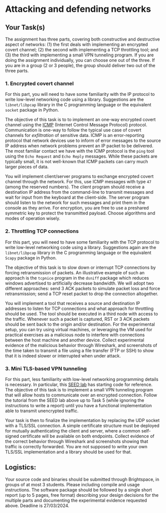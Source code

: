 # Attacking and defending networks

## Your Task(s)

The assignment has three parts, covering both constructive and destructive aspect of networks: (1) the first deals with implementing an encrypted covert channel; (2) the second with implementing a TCP throttling tool; and (3) the third with implementing a small VPN tunneling program. If you are doing the assignment individually, you can choose one out of the three. If you are in a group (2 or 3 people), the group should deliver two out of the three parts.

### 1. Encrypted covert channel

For this part, you will need to have some familiarity with the IP protocol to write low-level networking code using a library. Suggestions are the `libnet/libpcap` library in the C programming language or the equivalent `socket` package in Python.

The objective of this task is to to implement an one-way encrypted covert channel using the [ICMP](https://en.wikipedia.org/wiki/Internet_Control_Message_Protocol) (Internet Control Message Protocol) protocol.
Communication is one-way to follow the typical use case of covert channels for _exfiltration_ of sensitive data.
ICMP is an error-reporting protocol that network devices use to inform of error messages to the source IP address when network problems prevent an IP packet to be delivered.
The most familiar contact we have with the ICMP protocol is the `ping` tool using the `Echo Request` and `Echo Reply` messages. While these packets are typically small, it is not well-known that ICMP packets can carry much larger pieces of data.

You will implement client/server programs to exchange encrypted covert channel through the network. For this, use ICMP messages with type `47` (among the reserved numbers). The client program should receive a destination IP address from the command-line to transmit messages and wait for input from the keyboard at the client-side. The server program should listen to the network for such messages and print them in the console as they arrive. For encryption, you are free to use a preshared symmetric key to protect the transmitted payload. Choose algorithms and modes of operation wisely.

### 2. Throttling TCP connections

For this part, you will need to have some familiarity with the TCP protocol to write low-level networking code using a library. Suggestions again are the `libnet/libpcap` library in the C programming language or the equivalent `Scapy` package in Python.

The objective of this task is to slow down or interrupt TCP connections by forcing retransmission of packets. An illustrative example of such an approach is the `tcpnice` program in the `dsniff` package which reduces windows advertised to artificially decrease bandwidth. We will adopt two different approaches: send 3 ACK packets to simulate packet loss and force retransmission; send a TCP reset packet to drop the connection altogether.

You will implement a tool that receives a source and destination IP addresses to listen for TCP connections and what approach for throttling should be used. The tool should be executed in a third node with access to the traffic. Whenever such a packet is captured, RST or 3 ACK packets should be sent back to the origin and/or destination.
For the experimental setup, you can try using virtual machines, or leveraging the VM used for practical exercises as a malicious node to interfere with connections between the host machine and another device.
Collect experimental evidence of the malicious behavior through Wireshark, and screenshots of the time taken to transmit a file using a file transfer (FTP or SSH) to show that it is indeed slower or interrupted when under attack.

### 3. Mini TLS-based VPN tunneling

For this part, less familiarity with low-level networking programming details is necessary. In particular, this [SEED lab](https://seedsecuritylabs.org/Labs_20.04/Networking/VPN_Tunnel/) has starting code for reference.
The objective of this task is to implement a small VPN tunneling program that will allow hosts to communicate over an encrypted connection. Follow the tutorial from the SEED lab above up to Task 5 (while ignoring the instructions to write a report) until you have a functional implementation able to transmit unencrypted traffic.

Your task is then to finalize the implementation by replacing the UDP socket with a TLS/SSL connection. A simple certificate structure must be deployed for mutually authenticating the client and server, where a common self-signed certificate will be available on both endpoints.
Collect evidence of the correct behavior through Wireshark and screenshots showing that traffic is correctly forwarded.
You are not supposed to write your own TLS/SSL implementation and a library should be used for that.

## Logistics:

Your source code and binaries should be submitted through Brightspace, in groups of at most 3 students. Please including compile and usage instructions. The software package should be followed by a single short report (up to 5 pages, free format) describing your design decisions for the multiple parts and documenting the experimental evidence requested above. Deadline is 27/03/2024.
